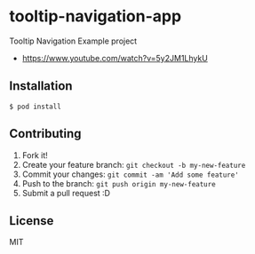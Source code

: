 # tooltip-navigation-app

Tooltip Navigation Example project

* https://www.youtube.com/watch?v=5y2JM1LhykU

## Installation

    $ pod install

## Contributing

1. Fork it!
2. Create your feature branch: `git checkout -b my-new-feature`
3. Commit your changes: `git commit -am 'Add some feature'`
4. Push to the branch: `git push origin my-new-feature`
5. Submit a pull request :D

## License

MIT